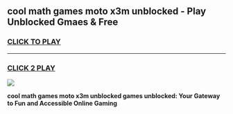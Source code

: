 
## cool math games moto x3m unblocked - Play Unblocked Gmaes & Free
<h3>
<a href="https://premium.freeplayer.one?title=cool_math_games_moto_x3m_unblocked&ref=19F">CLICK TO PLAY</a></h3>
<hr>

<h3>
<a href="https://premium.freeplayer.one?title=cool_math_games_moto_x3m_unblocked&ref=19F">CLICK 2 PLAY</a>
  
</h3>

<a href="https://premium.freeplayer.one?title=cool_math_games_moto_x3m_unblocked&ref=19F/"><img src="https://clearcache.store/games.png"></a>


**cool math games moto x3m unblocked games unblocked: Your Gateway to Fun and Accessible Online Gaming**

